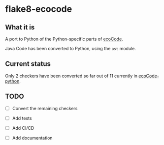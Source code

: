 # flake8-ecocode

## What it is

A port to Python of the Python-specific parts of [ecoCode](https://github.com/green-code-initiative/ecoCode).

Java Code has been converted to Python, using the `ast` module.

## Current status

Only 2 checkers have been converted so far out of 11 currently in [ecoCode-python](https://github.com/green-code-initiative/ecoCode-python).

## TODO

- [ ] Convert the remaining checkers
- [ ] Add tests
- [ ] Add CI/CD
- [ ] Add documentation

